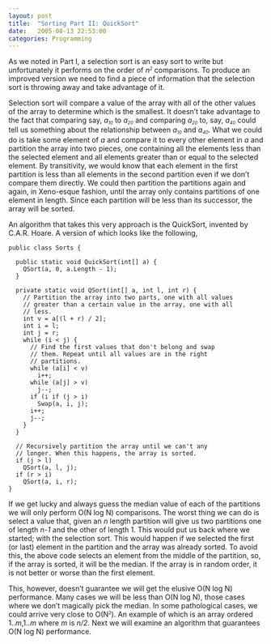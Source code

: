 ```yaml
---
layout: post
title:  "Sorting Part II: QuickSort"
date:   2005-08-13 22:53:00
categories: Programming
---
```

As we noted in Part I, a selection sort is an easy sort to write but
unfortunately it performs on the order of
<em>n<span style="font-size: 8pt;"><sup>2</sup></span></em> comparisons.
To produce an improved version we need to find a piece of information that the
selection sort is throwing away and take advantage of it.

Selection sort will compare a value of the array with all of the other values
of the array to determine which is the smallest. It doesn’t take advantage to
the fact that comparing say,
<em>a<span style="font-size: 8pt;"><sub>10</sub></span></em> to
<em>a<span style="font-size: 8pt;"><sub>20</sub></span></em> and comparing
<em>a<span style="font-size: 8pt;"><sub>20</sub></span></em> to, say,
<em>a<span style="font-size: 8pt;"><sub>40</sub></span></em> could tell us
something about the relationship between
<em>a<span style="font-size: 8pt;"><sub>10</sub></span></em> and
<em>a<span style="font-size: 8pt;"><sub>40</sub></span></em>. What we could do
is take some element of <em>a</em> and compare it to every other element in
<em>a</em> and partition the array into two pieces, one containing all the
elements less than the selected element and all elements greater than or equal
to the selected element. By transitivity, we would know that each element in the
first partition is less than all elements in the second partition even if we
don’t compare them directly. We could then partition the partitions again and
again, in Xeno-esque fashion, until the array only contains partitions of one
element in length. Since each partition will be less than its successor, the
array will be sorted.

An algorithm that takes this very approach is the QuickSort, invented by C.A.R.
Hoare. A version of which looks like the following,

```
public class Sorts {

  public static void QuickSort(int[] a) {
    QSort(a, 0, a.Length - 1);
  }

  private static void QSort(int[] a, int l, int r) {
    // Partition the array into two parts, one with all values
    // greater than a certain value in the array, one with all
    // less.
    int v = a[(l + r) / 2];
    int i = l;
    int j = r;
    while (i < j) {
      // Find the first values that don't belong and swap
      // them. Repeat until all values are in the right
      // partitions.
      while (a[i] < v)
        i++;
      while (a[j] > v)
        j--;
      if (i if (j > i)
        Swap(a, i, j);
      i++;
      j--;
    }
  }

  // Recursively partition the array until we can't any
  // longer. When this happens, the array is sorted.
  if (j > l)
    QSort(a, l, j);
  if (r > i)
    QSort(a, i, r);
}
```

If we get lucky and always guess the median value of each of the partitions we
will only perform O(N log N) comparisons. The worst thing we can do is select a
value that, given an <em>n</em> length partition will give us two partitions one
of length <em>n-1</em> and the other of length 1. This would put us back where
we started; with the selection sort. This would happen if we selected the first
(or last) element in the partition and the array was already sorted. To avoid
this, the above code selects an element from the middle of the partition, so, if
the array is sorted, it will be the median. If the array is in random order, it
is not better or worse than the first element.

<p>This, however, doesn’t guarantee we will get the elusive O(N log N)
performance. Many cases we will be less than O(N log N), those cases where we
don’t magically pick the median. In some pathological cases, we could arrive
very close to O(N<span style="font-size: 8pt;"><sup>2</sup></span>). An example
of which is an array ordered 1..<em>m</em>,1..<em>m</em> where <em>m</em> is
<em>n/2</em>. Next we will examine an algorithm that guarantees O(N log N)
performance.
